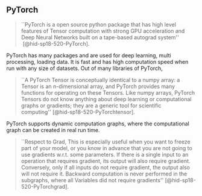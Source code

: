 PyTorch
-------



> ``PyTorch is a open source python package that has high level
> features of Tensor computation with strong GPU acceleration and Deep
> Neural Networks built on a tape-based autograd system''
>  [@hid-sp18-520-PyTorch].

PyTorch
has many packages and are used for deep learning, multi processing,
loading data. It is fast and has high computation speed when run with
any size of datasets. Out of many libraries of PyTorch,

> ``A PyTorch Tensor is conceptually identical to a numpy array: a
> Tensor is an n-dimensional array, and PyTorch provides many
> functions for operating on these Tensors. Like numpy arrays, PyTorch
> Tensors do not know anything about deep learning or computational
> graphs or gradients; they are a generic tool for scientific
> computing'' [@hid-sp18-520-PyTorchtensor].

PyTorch supports dynamic
computation graphs, where the computational graph can be created in real
run time.

> ``Respect to Grad, This is especially useful when you want to freeze
> part of your model, or you know in advance that you are not going to
> use gradients w.r.t. some parameters. If there is a single input to
> an operation that requires gradient, its output will also require
> gradient. Conversely, only if all inputs do not require gradient,
> the output also will not require it. Backward computation is never
> performed in the subgraphs, where all Variables did not require
> gradients'' [@hid-sp18-520-PyTorchgrad].


